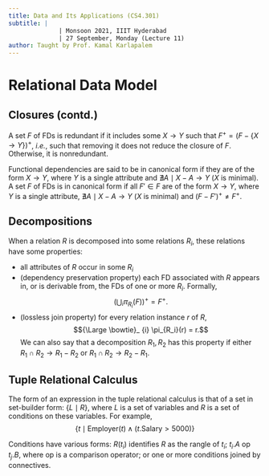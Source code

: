 ```yaml
---
title: Data and Its Applications (CS4.301)
subtitle: |
              | Monsoon 2021, IIIT Hyderabad
              | 27 September, Monday (Lecture 11)
author: Taught by Prof. Kamal Karlapalem
---
```


# Relational Data Model
## Closures (contd.)
A set $F$ of FDs is redundant if it includes some $X \to Y$ such that $F^+ = (F - \{X \to Y\})^+$, *i.e.*, such that removing it does not reduce the closure of $F$. Otherwise, it is nonredundant.  

Functional dependencies are said to be in canonical form if they are of the form $X \to Y$, where $Y$ is a single attribute and $\nexists A \mid X - A \to Y$ ($X$ is minimal). A set $F$ of FDs is in canonical form if all $F' \in F$ are of the form $X \to Y$, where $Y$ is a single attribute, $\nexists A \mid X - A \to Y$ ($X$ is minimal) and $(F - F')^+ \neq F^+$.  

## Decompositions
When a relation $R$ is decomposed into some relations $R_i$, these relations have some properties:

* all attributes of $R$ occur in some $R_i$
* (dependency preservation property) each FD associated with $R$ appears in, or is derivable from, the FDs of one or more $R_i$. Formally,
    $$\left( \bigcup_{i} \pi_{R_i}(F) \right)^+ = F^+.$$
* (lossless join property) for every relation instance $r$ of $R$,
    $${\Large \bowtie}_ {i} \pi_{R_i}(r) = r.$$
    We can also say that a decomposition $R_1, R_2$ has this property if either $R_1 \cap R_2 \to R_1 - R_2$ or $R_1 \cap R_2 \to R_2 - R_1$.

## Tuple Relational Calculus
The form of an expression in the tuple relational calculus is that of a set in set-builder form: $\{L \mid R\}$, where $L$ is a set of variables and $R$ is a set of conditions on these variables. For example,
$$\{t \mid \text{Employer}(t) \wedge (t. \text{Salary} > 5000)\}$$

Conditions have various forms: $R(t_i)$ identifies $R$ as the rangle of $t_i$; $t_i.A \text{ op } t_j.B$, where op is a comparison operator; or one or more conditions joined by connectives.
